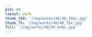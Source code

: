 ```yaml
---
pid: 40
layout: work
thumb_150: '/img/works/40/40_150x.jpg'
thumb_75: '/img/works/40/40_75x.jpg'
full: '/img/works/40/40_640x.jpg'
---
```

